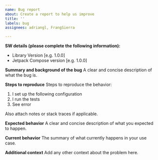 ```yaml
---
name: Bug report
about: Create a report to help us improve
title: ''
labels: bug
assignees: adriangl, FrangSierra

---
```


**SW details (please complete the following information):**
 - Library Version [e.g. 1.0.0]
 - Jetpack Compose version [e.g. 1.0.0]

**Summary and background of the bug**
A clear and concise description of what the bug is.

**Steps to reproduce**
Steps to reproduce the behavior:
1. I set up the following configuration
2. I run the tests
3. See error

Also attach notes or stack traces if applicable.

**Expected behavior**
A clear and concise description of what you expected to happen.

**Current behavior**
The summary of what currently happens in your use case.

**Additional context**
Add any other context about the problem here.
